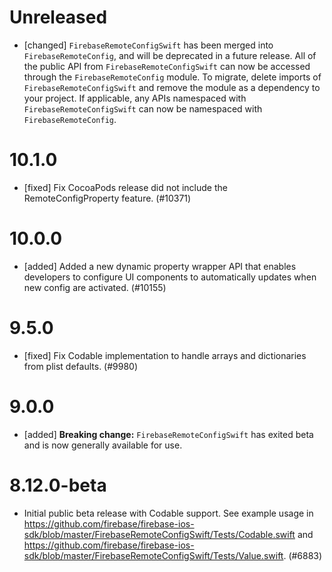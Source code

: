 # Unreleased
- [changed] `FirebaseRemoteConfigSwift` has been merged into
  `FirebaseRemoteConfig`, and will be deprecated in a future release. All of
  the public API from `FirebaseRemoteConfigSwift` can now be
  accessed through the `FirebaseRemoteConfig` module. To migrate, delete
  imports of `FirebaseRemoteConfigSwift` and remove the module as a dependency
  to your project. If applicable, any APIs namespaced with
  `FirebaseRemoteConfigSwift` can now be namespaced with
  `FirebaseRemoteConfig`.

# 10.1.0
- [fixed] Fix CocoaPods release did not include the RemoteConfigProperty feature. (#10371)

# 10.0.0
- [added] Added a new dynamic property wrapper API that enables developers to configure UI components to automatically updates when new config are activated. (#10155)

# 9.5.0
- [fixed] Fix Codable implementation to handle arrays and dictionaries from plist defaults. (#9980)

# 9.0.0
- [added] **Breaking change:** `FirebaseRemoteConfigSwift` has exited beta and
  is now generally available for use.

# 8.12.0-beta
- Initial public beta release with Codable support. See example usage in
  https://github.com/firebase/firebase-ios-sdk/blob/master/FirebaseRemoteConfigSwift/Tests/Codable.swift
  and
  https://github.com/firebase/firebase-ios-sdk/blob/master/FirebaseRemoteConfigSwift/Tests/Value.swift. (#6883)
